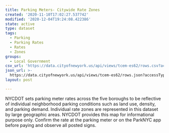 ```yaml
---
title: Parking Meters- Citywide Rate Zones
created: '2020-11-10T17:02:27.537742'
modified: '2020-12-04T19:24:08.422386'
state: active
type: dataset
tags:
  - Parking
  - Parking Rates
  - Rates
  - Zones
groups:
  - Local Government
csv_url: 'https://data.cityofnewyork.us/api/views/tcem-es62/rows.csv?accessType=DOWNLOAD'
json_url: >-
  https://data.cityofnewyork.us/api/views/tcem-es62/rows.json?accessType=DOWNLOAD
layout: post

---
```

NYCDOT sets parking meter rates across the five boroughs to be reflective of individual neighborhood parking conditions such as land use, density, and parking demand. Individual rate zones are represented in this dataset by large geographic areas. NYCDOT provides this map for informational purpose only. Confirm the rate at the parking meter or on the ParkNYC app before paying and observe all posted signs.
